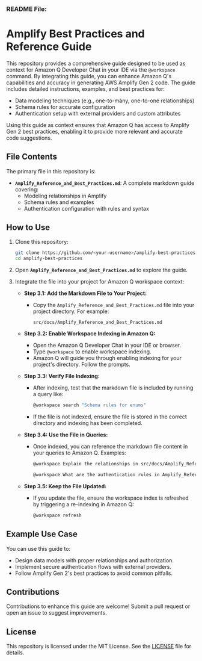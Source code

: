 

### README File:

# Amplify Best Practices and Reference Guide

This repository provides a comprehensive guide designed to be used as context for Amazon Q Developer Chat in your IDE via the `@workspace` command. By integrating this guide, you can enhance Amazon Q's capabilities and accuracy in generating AWS Amplify Gen 2 code. The guide includes detailed instructions, examples, and best practices for:

- Data modeling techniques (e.g., one-to-many, one-to-one relationships)
- Schema rules for accurate configuration
- Authentication setup with external providers and custom attributes

Using this guide as context ensures that Amazon Q has access to Amplify Gen 2 best practices, enabling it to provide more relevant and accurate code suggestions.


## File Contents
The primary file in this repository is:
- **`Amplify_Reference_and_Best_Practices.md`**: A complete markdown guide covering:
  - Modeling relationships in Amplify
  - Schema rules and examples
  - Authentication configuration with rules and syntax

## How to Use
1. Clone this repository:
   ```bash
   git clone https://github.com/<your-username>/amplify-best-practices.git
   cd amplify-best-practices
   ```

2. Open **`Amplify_Reference_and_Best_Practices.md`** to explore the guide.

3. Integrate the file into your project for Amazon Q workspace context:
   - **Step 3.1: Add the Markdown File to Your Project:**
     - Copy the `Amplify_Reference_and_Best_Practices.md` file into your project directory. For example:
       ```
       src/docs/Amplify_Reference_and_Best_Practices.md
       ```

   - **Step 3.2: Enable Workspace Indexing in Amazon Q:**
     - Open the Amazon Q Developer Chat in your IDE or browser.
     - Type `@workspace` to enable workspace indexing.
     - Amazon Q will guide you through enabling indexing for your project's directory. Follow the prompts.

   - **Step 3.3: Verify File Indexing:**
     - After indexing, test that the markdown file is included by running a query like:
       ```bash
       @workspace search "Schema rules for enums"
       ```
     - If the file is not indexed, ensure the file is stored in the correct directory and indexing has been completed.

   - **Step 3.4: Use the File in Queries:**
     - Once indexed, you can reference the markdown file content in your queries to Amazon Q. Examples:
       ```bash
       @workspace Explain the relationships in src/docs/Amplify_Reference_and_Best_Practices.md
       ```
       ```bash
       @workspace What are the authentication rules in Amplify_Reference_and_Best_Practices.md?
       ```

   - **Step 3.5: Keep the File Updated:**
     - If you update the file, ensure the workspace index is refreshed by triggering a re-indexing in Amazon Q:
       ```bash
       @workspace refresh
       ```

## Example Use Case
You can use this guide to:
- Design data models with proper relationships and authorization.
- Implement secure authentication flows with external providers.
- Follow Amplify Gen 2's best practices to avoid common pitfalls.

## Contributions
Contributions to enhance this guide are welcome! Submit a pull request or open an issue to suggest improvements.

## License
This repository is licensed under the MIT License. See the [LICENSE](LICENSE) file for details.


